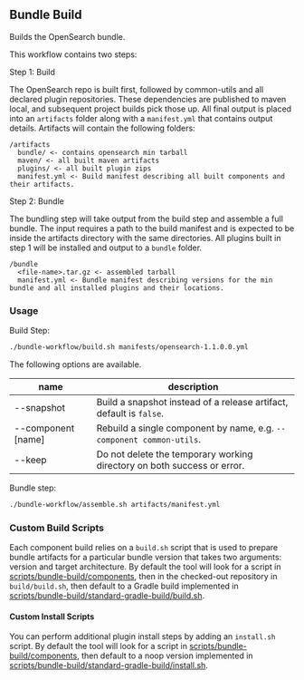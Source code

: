 ## Bundle Build

Builds the OpenSearch bundle.

This workflow contains two steps:

Step 1: Build

The OpenSearch repo is built first, followed by common-utils and all declared plugin repositories. These dependencies are published to maven
 local, and subsequent project builds pick those up. All final output is placed into an `artifacts` folder along with a `manifest.yml` that
  contains output details.
  Artifacts will contain the following folders:
  ```
  /artifacts
    bundle/ <- contains opensearch min tarball 
    maven/ <- all built maven artifacts
    plugins/ <- all built plugin zips
    manifest.yml <- Build manifest describing all built components and their artifacts.
  ```

Step 2: Bundle

The bundling step will take output from the build step and assemble a full bundle. The input requires a path to the build manifest and is
 expected to be inside the artifacts directory with the same directories.
All plugins built in step 1 will be installed and output to a `bundle` folder.
  ```
  /bundle
    <file-name>.tar.gz <- assembled tarball
    manifest.yml <- Bundle manifest describing versions for the min bundle and all installed plugins and their locations.
  ```

### Usage

Build Step:
```bash
./bundle-workflow/build.sh manifests/opensearch-1.1.0.0.yml
```

The following options are available.

| name               | description                                                             |
|--------------------|-------------------------------------------------------------------------|
| --snapshot         | Build a snapshot instead of a release artifact, default is `false`.     |
| --component [name] | Rebuild a single component by name, e.g. `--component common-utils`.    |
| --keep             | Do not delete the temporary working directory on both success or error. |

Bundle step:
```bash
./bundle-workflow/assemble.sh artifacts/manifest.yml
```
### Custom Build Scripts

Each component build relies on a `build.sh` script that is used to prepare bundle artifacts for a particular bundle version that takes two arguments: version and target architecture. By default the tool will look for a script in [scripts/bundle-build/components](scripts/bundle-build/components), then in the checked-out repository in `build/build.sh`, then default to a Gradle build implemented in [scripts/bundle-build/standard-gradle-build/build.sh](scripts/bundle-build/standard-gradle-build/build.sh).

#### Custom Install Scripts

You can perform additional plugin install steps by adding an `install.sh` script. By default the tool will look for a script in [scripts/bundle-build/components](scripts/bundle-build/components), then default to a noop version implemented in [scripts/bundle-build/standard-gradle-build/install.sh](scripts/bundle-build/standard-gradle-build/install.sh).